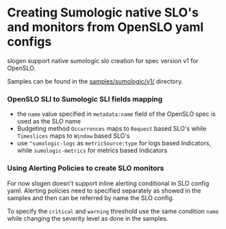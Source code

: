 # Creating Sumologic native SLO's and monitors from OpenSLO yaml configs

slogen support native sumologic slo creation for spec version v1 for OpenSLO. 

Samples can be found in the [samples/sumologic/v1/](samples/sumologic/v1/) directory. 


### OpenSLO SLI to Sumologic SLI fields mapping 

- the `name` value specified in `metadata:name` field of the OpenSLO spec is used as the SLO name
- Budgeting method `Occurrences` maps to `Request` based SLO's while `Timeslices` maps to `Window` based SLO's
- use `"sumologic-logs` as `metricSource:type` for logs based Indicators, while `sumologic-metrics` for metrics based Indicators 

### Using Alerting Policies to create SLO monitors 
For now slogen doesn't support inline alerting conditional in SLO config yaml. 
Alerting policies need to specified separately as showed in the samples and then can be referred by name the SLO config. 

To specify the `critical` and `warning` threshold use the same condition `name` while changing the severity level as done in the samples. 
